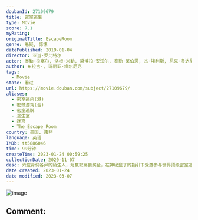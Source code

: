 ```yaml
---
doubanId: 27109679
title: 密室逃生
type: Movie
score: 7.1
myRating: 
originalTitle: EscapeRoom
genre: 悬疑, 惊悚
datePublished: 2019-01-04
director: 亚当·罗比特尔
actor: 泰勒·拉塞尔, 洛根·米勒, 黛博拉·安沃尔, 泰勒·莱伯恩, 杰·埃利斯, 尼克·多达尼, 杰西卡·萨顿, 约里克·范·韦杰宁根, 杰米, 亚当·罗比特尔, 韦尔·廷德尔, 肯尼思·霍, 科尼利厄斯·吉尼, 保罗·汉普赛尔, 佩泰·塞彭克, 丹·格伦伯格, 吉诺·李, 巴特·富歇, 杰里米·博阿多, 英格·贝克曼, 加里·格林
author: 布拉吉·, 玛丽亚·梅尔尼克
tags:
  - Movie
state: 看过
url: https://movie.douban.com/subject/27109679/
aliases:
  - 密室逃杀(港)
  - 密弑游戏(台)
  - 密室逃脱
  - 逃生室
  - 迷宫
  - The_Escape_Room
country: 美国, 南非
language: 英语
IMDb: tt5886046
time: 99分钟
createTime: 2023-01-24 00:59:25
collectionDate: 2020-11-07
desc: 六位身份各异的陌生人，为赢取高额奖金，在神秘盒子的指引下受邀参与世界顶级密室逃脱游戏。谁知密室内布局精良机关重重，陷阱遍布杀机暗藏。是刺激游戏，还是博命赌局？谁在背后操控这一切？谁能够成功破解谜局，逃...
date created: 2023-01-24
date modified: 2023-03-07
---
```


![image](p2543631842.jpg)

Comment:
---
